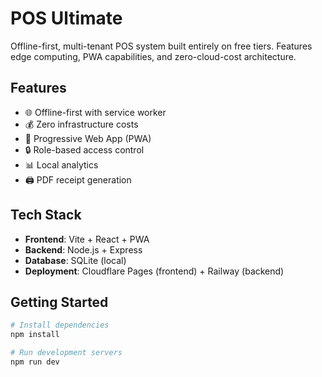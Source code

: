 # POS Ultimate

Offline-first, multi-tenant POS system built entirely on free tiers. Features edge computing, PWA capabilities, and zero-cloud-cost architecture.

## Features

- 🌐 Offline-first with service worker
- 💰 Zero infrastructure costs
- 📱 Progressive Web App (PWA)
- 🔒 Role-based access control
- 📊 Local analytics
- 🖨️ PDF receipt generation

## Tech Stack

- **Frontend**: Vite + React + PWA
- **Backend**: Node.js + Express
- **Database**: SQLite (local)
- **Deployment**: Cloudflare Pages (frontend) + Railway (backend)

## Getting Started

```bash
# Install dependencies
npm install

# Run development servers
npm run dev
```
